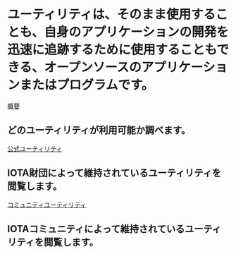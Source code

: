 # ユーティリティは、そのまま使用することも、自身のアプリケーションの開発を迅速に追跡するために使用することもできる、オープンソースのアプリケーションまたはプログラムです。
<!-- # Utilities are open-source applications or programs that you can either use as they are or use to fast track the development of your own applications. -->

[概要](/0.1/introduction/overview.md)
## どのユーティリティが利用可能か調べます。

[公式ユーティリティ](/0.1/official/iota-area-codes/overview.md)
## IOTA財団によって維持されているユーティリティを閲覧します。

[コミュニティユーティリティ](/0.1/community/one-command-tangle/overview.md)
## IOTAコミュニティによって維持されているユーティリティを閲覧します。
